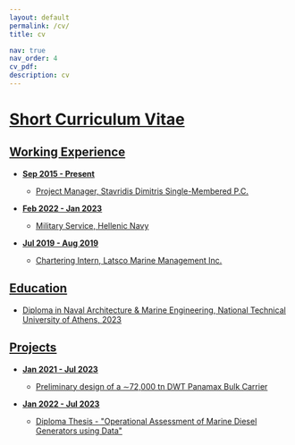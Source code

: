 ```yaml
---
layout: default
permalink: /cv/
title: cv

nav: true
nav_order: 4
cv_pdf:
description: cv
---
```


# <u>Short Curriculum Vitae<u>

## Working Experience

- **Sep 2015 - Present**
  - Project Manager, Stavridis Dimitris Single-Membered P.C.

- **Feb 2022 - Jan 2023**
  - Military Service, Hellenic Navy

- **Jul 2019 - Aug 2019**
  - Chartering Intern, Latsco Marine Management Inc.

## Education

- Diploma in Naval Architecture & Marine Engineering, National Technical University of Athens, 2023

## Projects

- **Jan 2021 - Jul 2023**
  - Preliminary design of a ∼72,000 tn DWT Panamax Bulk Carrier

- **Jan 2022 - Jul 2023**
  - Diploma Thesis - "Operational Assessment of Marine Diesel Generators using Data"
